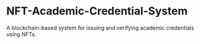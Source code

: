 # NFT-Academic-Credential-System
A blockchain-based system for issuing and verifying academic credentials using NFTs.
